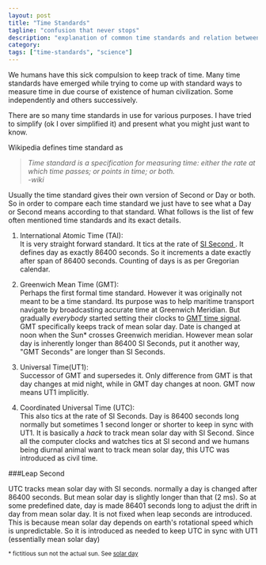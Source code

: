 ```yaml
---
layout: post
title: "Time Standards"
tagline: "confusion that never stops"
description: "explanation of common time standards and relation between them"
category: 
tags: ["time-standards", "science"]
---
```


We humans have this sick compulsion to keep track of time. Many time standards have emerged while trying to come up with standard ways to measure time in due course of existence of human civilization. Some independently and others successively.

There are so many time standards in use for various purposes. I have tried to simplify (ok I over simplified it) and present what you might just want to know.

Wikipedia defines time standard as

> *Time standard is a specification for measuring time: either the rate at which time passes; or points in time; or both.*  
> *-wiki*

Usually the time standard gives their own version of Second or Day or both. So in order to compare each time standard we just have to see what a Day or Second means according to that standard. What follows is the list of few often mentioned time standards and its exact details.

1. International Atomic Time (TAI):  
    It is very straight forward standard. It tics at the rate of [SI Second ](http://en.wikipedia.org/wiki/Second). It defines day as exactly 86400 seconds. So it increments a date exactly after span of 86400 seconds. Counting of days is as per Gregorian calendar.
    
2. Greenwich Mean Time (GMT):  
    Perhaps the first formal time standard. However it was originally not meant to be a time standard. Its purpose was to help maritime transport navigate by broadcasting accurate time at Greenwich Meridian. But gradually *everybody* started setting their clocks to [GMT time signal](http://en.wikipedia.org/wiki/Time_signal).  
    GMT specifically keeps track of mean solar day. Date is changed at noon when the Sun* crosses Greenwich meridian. However mean solar day is inherently longer than 86400 SI Seconds, put it another way, "GMT Seconds" are longer than SI Seconds.

3. Universal Time(UT1):  
    Successor of GMT and supersedes it. Only difference from GMT is that day changes at mid night, while in GMT day changes at noon. GMT now means UT1 implicitly.

4. Coordinated Universal Time (UTC):  
    This also tics at the rate of SI Seconds. Day is 86400 seconds long normally but sometimes 1 second longer or shorter to keep in sync with UT1. It is basically a *hack* to track mean solar day with SI Second. Since all the computer clocks and watches tics at SI second and we humans being diurnal animal want to track mean solar day, this UTC was introduced as civil time.

###Leap Second  

UTC tracks mean solar day with SI seconds. normally a day is changed after 86400 seconds. But mean solar day is slightly longer than that (2 ms). So at some predefined date, day is made 86401 seconds long to adjust the drift in day from mean solar day. It is not fixed when leap seconds are introduced. This is because mean solar day depends on earth's rotational speed which is unpredictable. So it is introduced as needed to keep UTC in sync with UT1 (essentially mean solar day)

<sub> * fictitious sun not the actual sun. See <a href="http://en.wikipedia.org/wiki/Solar_day">solar day</a></sub>